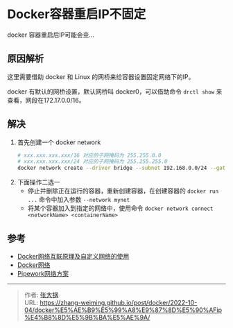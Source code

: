 # Docker容器重启IP不固定


docker 容器重启后IP可能会变...

<!--more-->

## 原因解析

这里需要借助 docker 和 Linux 的网桥来给容器设置固定网络下的IP。

docker 有默认的网桥设置，默认网桥叫 docker0，可以借助命令 `drctl show` 来查看，网段在172.17.0.0/16。

## 解决

1. 首先创建一个 docker network
	``` sh
	# xxx.xxx.xxx.xxx/16 对应的子网掩码为 255.255.0.0
	# xxx.xxx.xxx.xxx/24 对应的子网掩码为 255.255.255.0
	docker network create --driver bridge --subnet 192.168.0.0/24 --gateway 192.168.0.1 mynet
	```
2. 下面操作二选一
    + 停止并删除正在运行的容器，重新创建容器，在创建容器的 `docker run ...` 命令中加入参数 `--network mynet`
    + 将某个容器加入到指定的网络中，使用命令 `docker network connect <networkName> <containerName>`

## 参考

- [Docker网络互联原理及自定义网络的使用](https://www.jianshu.com/p/d4bb218ec465)
- [Docker网络](https://www.cnblogs.com/niujifei/p/16750149.html)
- [Pipework网络方案](https://blog.csdn.net/u013355826/article/details/97399078)


---

> 作者: [张大锅](https://zhang-weiming.github.io/)  
> URL: https://zhang-weiming.github.io/post/docker/2022-10-04/docker%E5%AE%B9%E5%99%A8%E9%87%8D%E5%90%AFip%E4%B8%8D%E5%9B%BA%E5%AE%9A/  

